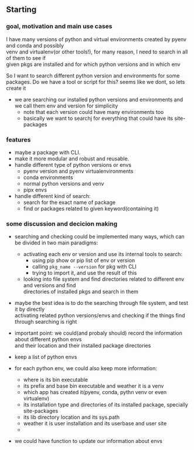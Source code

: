 ## Starting
### goal, motivation and main use cases
I have many versions of python and virtual environments created by pyenv and conda and possibly  
 venv and virtualenv(or other tools!), for many reason, I need to search in all of them to see if   
 given pkgs are installed and for which python versions and in which env 

So I want to search different python version and environments for some packages.
Do we have a tool or script for this? seems like we dont, so lets create it
- we are searching our installed python versions and environments and we call them env and version for simplicity
    - note that each version could have many environments too
    - basically we want to searchj for everything that could have its site-packages   

### features
- maybe a package with CLI. 
- make it more modular and robust and reusable.
- handle different type of python versions or envs
    - pyenv version and pyenv virtualenvironments
    - conda environments
    - normal python versions and venv
    - pipx envs
- handle different kind of search: 
    - search for the exact name of package
    - find or packages related to given keyword(containing it)

### some discussion and decicion making

- searching and checking could be implemented many ways, which can be divided in two main paradigms:
    - activating each env or version and use its internal tools to search:
        - using pip show or pip list of env or version
        - calling `pkg_name --version` for pkg with CLI
        - trying to import it, and use the result of this
    - looking into file system and find directories related to different env and versions and find  
    directories of installed pkgs and search in them
- maybe the best idea is to do the searching through file system, and test it by directly  
activating related python versions/envs and checking if the things find through searching is right
- important point: we could(and probaly should) record the information about different python envs  
and their location and their installed package directories
- keep a list of python envs
- for each python env, we could also keep more information:
    - where is its bin executable
    - its prefix and base bin executable and weather it is a venv
    - which app has created it(pyenv, conda, pythn venv or even virtualenv)
    - its installation type and directories of its installed package, specially site-packages
    - its lib directory location and its sys.path
    - weather it is user installation and its userbase and user site
    - 

- we could have function to update our information about envs


